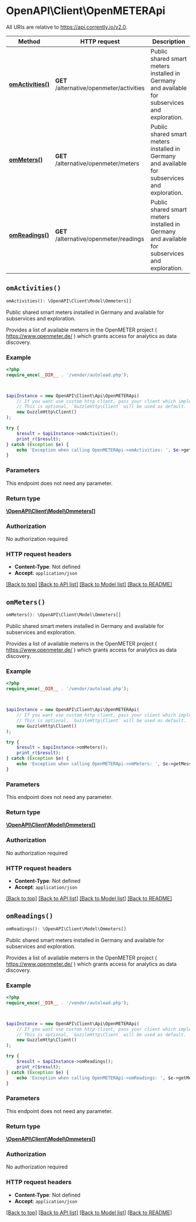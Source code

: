 # OpenAPI\Client\OpenMETERApi

All URIs are relative to https://api.corrently.io/v2.0.

Method | HTTP request | Description
------------- | ------------- | -------------
[**omActivities()**](OpenMETERApi.md#omActivities) | **GET** /alternative/openmeter/activities | Public shared smart meters installed in Germany and available for subservices and exploration.
[**omMeters()**](OpenMETERApi.md#omMeters) | **GET** /alternative/openmeter/meters | Public shared smart meters installed in Germany and available for subservices and exploration.
[**omReadings()**](OpenMETERApi.md#omReadings) | **GET** /alternative/openmeter/readings | Public shared smart meters installed in Germany and available for subservices and exploration.


## `omActivities()`

```php
omActivities(): \OpenAPI\Client\Model\Ommeters[]
```

Public shared smart meters installed in Germany and available for subservices and exploration.

Provides a list of available meterrs in the OpenMETER project ( https://www.openmeter.de/ ) which grants access for analytics as data discovery.

### Example

```php
<?php
require_once(__DIR__ . '/vendor/autoload.php');



$apiInstance = new OpenAPI\Client\Api\OpenMETERApi(
    // If you want use custom http client, pass your client which implements `GuzzleHttp\ClientInterface`.
    // This is optional, `GuzzleHttp\Client` will be used as default.
    new GuzzleHttp\Client()
);

try {
    $result = $apiInstance->omActivities();
    print_r($result);
} catch (Exception $e) {
    echo 'Exception when calling OpenMETERApi->omActivities: ', $e->getMessage(), PHP_EOL;
}
```

### Parameters

This endpoint does not need any parameter.

### Return type

[**\OpenAPI\Client\Model\Ommeters[]**](../Model/Ommeters.md)

### Authorization

No authorization required

### HTTP request headers

- **Content-Type**: Not defined
- **Accept**: `application/json`

[[Back to top]](#) [[Back to API list]](../../README.md#endpoints)
[[Back to Model list]](../../README.md#models)
[[Back to README]](../../README.md)

## `omMeters()`

```php
omMeters(): \OpenAPI\Client\Model\Ommeters[]
```

Public shared smart meters installed in Germany and available for subservices and exploration.

Provides a list of available meterrs in the OpenMETER project ( https://www.openmeter.de/ ) which grants access for analytics as data discovery.

### Example

```php
<?php
require_once(__DIR__ . '/vendor/autoload.php');



$apiInstance = new OpenAPI\Client\Api\OpenMETERApi(
    // If you want use custom http client, pass your client which implements `GuzzleHttp\ClientInterface`.
    // This is optional, `GuzzleHttp\Client` will be used as default.
    new GuzzleHttp\Client()
);

try {
    $result = $apiInstance->omMeters();
    print_r($result);
} catch (Exception $e) {
    echo 'Exception when calling OpenMETERApi->omMeters: ', $e->getMessage(), PHP_EOL;
}
```

### Parameters

This endpoint does not need any parameter.

### Return type

[**\OpenAPI\Client\Model\Ommeters[]**](../Model/Ommeters.md)

### Authorization

No authorization required

### HTTP request headers

- **Content-Type**: Not defined
- **Accept**: `application/json`

[[Back to top]](#) [[Back to API list]](../../README.md#endpoints)
[[Back to Model list]](../../README.md#models)
[[Back to README]](../../README.md)

## `omReadings()`

```php
omReadings(): \OpenAPI\Client\Model\Ommeters[]
```

Public shared smart meters installed in Germany and available for subservices and exploration.

Provides a list of available meterrs in the OpenMETER project ( https://www.openmeter.de/ ) which grants access for analytics as data discovery.

### Example

```php
<?php
require_once(__DIR__ . '/vendor/autoload.php');



$apiInstance = new OpenAPI\Client\Api\OpenMETERApi(
    // If you want use custom http client, pass your client which implements `GuzzleHttp\ClientInterface`.
    // This is optional, `GuzzleHttp\Client` will be used as default.
    new GuzzleHttp\Client()
);

try {
    $result = $apiInstance->omReadings();
    print_r($result);
} catch (Exception $e) {
    echo 'Exception when calling OpenMETERApi->omReadings: ', $e->getMessage(), PHP_EOL;
}
```

### Parameters

This endpoint does not need any parameter.

### Return type

[**\OpenAPI\Client\Model\Ommeters[]**](../Model/Ommeters.md)

### Authorization

No authorization required

### HTTP request headers

- **Content-Type**: Not defined
- **Accept**: `application/json`

[[Back to top]](#) [[Back to API list]](../../README.md#endpoints)
[[Back to Model list]](../../README.md#models)
[[Back to README]](../../README.md)
